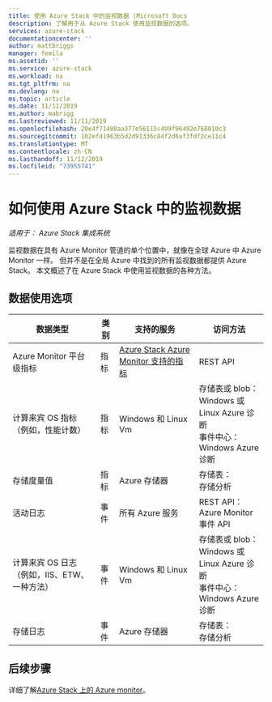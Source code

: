 ```yaml
---
title: 使用 Azure Stack 中的监视数据 |Microsoft Docs
description: 了解用于从 Azure Stack 使用监视数据的选项。
services: azure-stack
documentationcenter: ''
author: mattbriggs
manager: femila
ms.assetid: ''
ms.service: azure-stack
ms.workload: na
ms.tgt_pltfrm: na
ms.devlang: na
ms.topic: article
ms.date: 11/11/2019
ms.author: mabrigg
ms.lastreviewed: 11/11/2019
ms.openlocfilehash: 20e4f71480aa377e56115c499f96492e768010c3
ms.sourcegitcommit: 102ef41963b5d2d91336c84f2d6af3fdf2ce11c4
ms.translationtype: MT
ms.contentlocale: zh-CN
ms.lasthandoff: 11/12/2019
ms.locfileid: "73955741"
---
```

# <a name="how-to-consume-monitoring-data-from-azure-stack"></a>如何使用 Azure Stack 中的监视数据

*适用于： Azure Stack 集成系统*

监视数据在具有 Azure Monitor 管道的单个位置中，就像在全球 Azure 中 Azure Monitor 一样。 但并不是在全局 Azure 中找到的所有监视数据都提供 Azure Stack。 本文概述了在 Azure Stack 中使用监视数据的各种方法。
 
## <a name="options-for-data-consumption"></a>数据使用选项

| 数据类型 | 类别 | 支持的服务 | 访问方法 |
|-------------------------------------------------------------|----------|------------------------------------------------------------------------|----------------------------------------------------------------------------------------------------|
| Azure Monitor 平台级指标 | 指标 | [Azure Stack Azure Monitor 支持的指标](azure-stack-metrics-supported.md) | REST API |
| 计算来宾 OS 指标（例如，性能计数） | 指标 | Windows 和 Linux Vm | 存储表或 blob：<br>Windows 或 Linux Azure 诊断 <br>事件中心：<br>Windows Azure 诊断 |
| 存储度量值 | 指标 | Azure 存储器 | 存储表：<br>存储分析 |
| 活动日志 | 事件 | 所有 Azure 服务 | REST API：<br>Azure Monitor 事件 API |
| 计算来宾 OS 日志（例如，IIS、ETW、一种方法） | 事件 | Windows 和 Linux Vm | 存储表或 blob：<br>Windows 或 Linux Azure 诊断 <br>事件中心：<br>Windows Azure 诊断 |
| 存储日志 | 事件 | Azure 存储器 | 存储表：<br>存储分析 |

## <a name="next-steps"></a>后续步骤

详细了解[Azure Stack 上的 Azure monitor](azure-stack-metrics-azure-data.md)。
